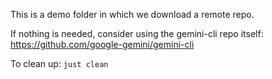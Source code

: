 This is a demo folder in which we download a remote repo.

If nothing is needed, consider using the gemini-cli repo itself: https://github.com/google-gemini/gemini-cli

To clean up: `just clean`
